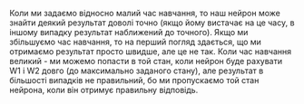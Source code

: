 Коли ми задаємо відносно малий час навчання, то наш нейрон може знайти деякий результат доволі точно (якщо йому вистачає на це часу, в іншому випадку результат наближений до точного). Якщо ми збільшуємо час навчання, то на перший погляд здається, що ми отримаємо результат просто швидше, але це не так. Коли час навчання великий - ми можемо попасти в той стан, коли нейрон буде рахувати W1 і W2 довго (до максимально заданого стану), але результат в більшості випадків не правильний, бо ми пропускаємо той стан нейрона, коли він отримує правильну відповідь.